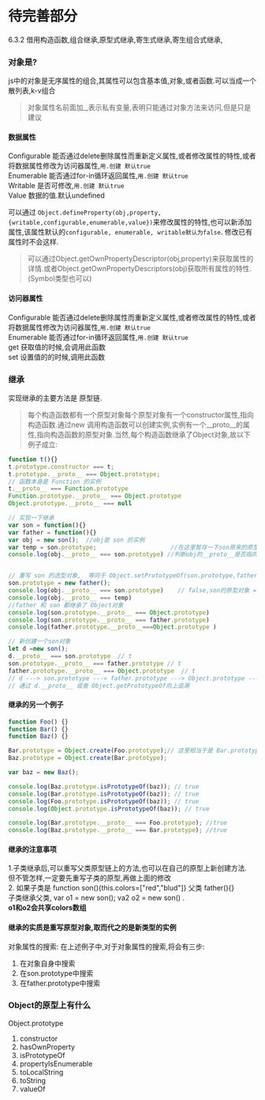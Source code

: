 # 待完善部分
6.3.2 借用构造函数,组合继承,原型式继承,寄生式继承,寄生组合式继承,

### 对象是?
js中的对象是无序属性的组合,其属性可以包含基本值,对象,或者函数.可以当成一个散列表,k-v组合
>对象属性名前面加_,表示私有变量,表明只能通过对象方法来访问,但是只是建议  

#### 数据属性
Configurable 能否通过delete删除属性而重新定义属性,或者修改属性的特性,或者将数据属性修改为访问器属性,`用.创建 默认true`  
Enumerable  能否通过for-in循环返回属性,`用.创建 默认true`  
Writable  是否可修改,`用.创建 默认true`    
Value  数据的值.默认undefined  

可以通过 `Object.defineProperty(obj,property,{writable,configurable,enumerable,value})`来修改属性的特性,也可以新添加属性,该属性默认的`configurable, enumerable, writable默认为false`. 修改已有属性时不会这样.  
>可以通过Object.getOwnPropertyDescriptor(obj,property)来获取属性的详情.或者Object.getOwnPropertyDescriptors(obj)获取所有属性的特性.(Symbol类型也可以)

#### 访问器属性
Configurable 能否通过delete删除属性而重新定义属性,或者修改属性的特性,或者将数据属性修改为访问器属性,`用.创建 默认true`  
Enumerable  能否通过for-in循环返回属性,`用.创建 默认true`  
get  获取值的时候,会调用此函数  
set  设置值的的时候,调用此函数  
 
### 继承
实现继承的主要方法是 原型链.  
>每个构造函数都有一个原型对象每个原型对象有一个constructor属性,指向构造函数.通过new 调用构造函数可以创建实例,实例有一个__proto__的属性,指向构造函数的原型对象.当然,每个构造函数继承了Object对象,故以下例子成立:  
```js
function t(){}
t.prototype.constructor === t;
t.prototype.__proto__ === Object.prototype; 
// 函数本身是 Function 的实例
t.__proto__ === Function.prototype
Function.prototype.__proto__ === Object.prototype
Object.prototype.__proto__ === null 
```
```js
// 实现一下继承
var son = function(){}
var father = function(){}
var obj = new son();  //obj是 son 的实例
var temp = son.prototype;                     //在这里暂存一下son原来的原型对象
console.log(obj.__proto__ === son.prototype) //判断obj的__proto__是否指向son的原型对象  true


// 重写 son 的选型对象,  等同于 Object.setPrototypeOf(son.prototype,father.prototype)
son.prototype = new father();
console.log(obj.__proto__ === son.prototype)    // false,son的原型对象 = new father了,因此son.__proto__不再指向son的原型了.
console.log(obj.__proto__ === temp)                                        //true,temp还是指向原来son的原型对象
//father 和 son 都继承了 Object对象
console.log(son.prototype.__proto__ === Object.prototype)                  //false,son的原型对象 = new father了
console.log(son.prototype.__proto__ === father.prototype)               //true,因此指向了father的原型对象
console.log(father.prototype.__proto__===Object.prototype )            //true

// 新创建一个son对象
let d =new son();
d.__proto__ === son.prototype  // t 
son.prototype.__proto__ === father.prototype // t
father.prototype.__proto__ === Object.prototype  // t
// d ---> son.prototype ---> father.prototype ---> Object.prototype ---> null
// 通过 d.__proto__ 或者 Object.getPrototypeOf向上追溯 
```
#### 继承的另一个例子
```js
function Foo() {}
function Bar() {}
function Baz() {}

Bar.prototype = Object.create(Foo.prototype);// 这里相当于是 Bar.prototype === new Foo()
Baz.prototype = Object.create(Bar.prototype);

var baz = new Baz();

console.log(Baz.prototype.isPrototypeOf(baz)); // true
console.log(Bar.prototype.isPrototypeOf(baz)); // true
console.log(Foo.prototype.isPrototypeOf(baz)); // true
console.log(Object.prototype.isPrototypeOf(baz)); // true

console.log(Bar.prototype.__proto__ === Foo.prototype); //true
console.log(Baz.prototype.__proto__ === Bar.prototype); //true
```

    
#### 继承的注意事项
1.子类继承后,可以重写父类原型链上的方法,也可以在自己的原型上新创建方法.  
但不管怎样,一定要先重写子类的原型,再做上面的修改  
2. 如果子类是 function son(){this.colors=["red","blud"]} 父类 father(){}  
子类继承父类, var o1 = new son(); va2 o2 = new son() .  
**o1和o2会共享colors数组**
      
#### 继承的实质是重写原型对象,取而代之的是新类型的实例
对象属性的搜索: 在上述例子中,对于对象属性的搜索,将会有三步:  
1. 在对象自身中搜索  
2. 在son.prototype中搜索  
3. 在father.prototype中搜索

### Object的原型上有什么
Object.prototype  
1. constructor  
2. hasOwnProperty  
3. isPrototypeOf  
4. propertyIsEnumerable  
5. toLocalString  
6. toString  
7. valueOf